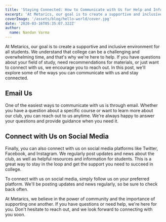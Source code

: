 ```yaml
---
title: 'Staying Connected: How to Communicate with Us for Help and Information'
excerpt: 'At Metarics, our goal is to create a supportive and inclusive environment for all students'
coverImage: '/assets/blog/hello-world/cover.jpg'
date: '2020-03-16T05:35:07.322Z'
author:
  name: Nandan Varma
---
```


At Metarics, our goal is to create a supportive and inclusive environment for all students. We understand that college can be a challenging and overwhelming time, and that's why we're here to help. If you have questions about your field of study, need recommendations for materials, or just want to connect with us, we encourage you to reach out. In this post, we'll explore some of the ways you can communicate with us and stay connected.

## Email Us
One of the easiest ways to communicate with us is through email. Whether you have a question about a specific course or want to learn more about our club, you can reach out to us anytime. We're always happy to answer your questions and provide guidance when you need it.

## Connect with Us on Social Media
Finally, you can also connect with us on social media platforms like Twitter, Facebook, and Instagram. We regularly post updates and news about the club, as well as helpful resources and information for students. This is a great way to stay in the loop and get the support you need to succeed in college.

To connect with us on social media, simply follow us on your preferred platform. We'll be posting updates and news regularly, so be sure to check back often.

At Metarics, we believe in the power of community and the importance of supporting one another. If you have questions or need help, we're here for you. Don't hesitate to reach out, and we look forward to connecting with you soon.